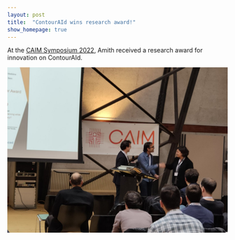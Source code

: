 ```yaml
---
layout: post
title:  "ContourAId wins research award!"
show_homepage: true
---
```


At the [CAIM Symposium 2022](https://www.caim.unibe.ch/about_us/news_and_events/review_caim_research_symposium/index_eng.html), Amith received a research award for innovation on ContourAId.

<style>
.center-content {
    text-align: center;
}
.tweet {
    width: 550px;
    padding: unset;
    margin: unset;
    border: unset;
    box-shadow: unset;
}
</style>

<div class="center-content">
<a href="https://x.com/MKugemann/status/1595754439700525057">
<img class="tweet" src="/assets/images/caim-innovation-award.jpeg" alt="Amith receiving the innovation award">
</a>
</div>